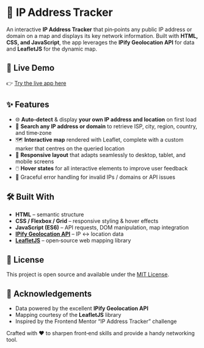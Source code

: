 # 📍 IP Address Tracker

An interactive **IP Address Tracker** that pin‑points any public IP address or domain on a map and displays its key network information. Built with **HTML, CSS, and JavaScript**, the app leverages the **IPify Geolocation API** for data and **LeafletJS** for the dynamic map.

## 🔗 Live Demo

👉 [Try the live app here](https://ip-address-tracker-yazidabd27.vercel.app/)

## ✨ Features

- 🌐 **Auto‑detect** & display **your own IP address and location** on first load
- 🔎 **Search any IP address or domain** to retrieve ISP, city, region, country, and time‑zone
- 🗺️ **Interactive map** rendered with Leaflet, complete with a custom marker that centres on the queried location
- 📱 **Responsive layout** that adapts seamlessly to desktop, tablet, and mobile screens
- 🖱️ **Hover states** for all interactive elements to improve user feedback
- 💾 Graceful error handling for invalid IPs / domains or API issues

## 🛠️ Built With

- **HTML** – semantic structure
- **CSS / Flexbox / Grid** – responsive styling & hover effects
- **JavaScript (ES6)** – API requests, DOM manipulation, map integration
- **[IPify Geolocation API](https://geo.ipify.org/)** – IP ↔ location data
- **[LeafletJS](https://leafletjs.com/)** – open‑source web mapping library

## 📄 License

This project is open source and available under the [MIT License](LICENSE).

## 🙌 Acknowledgements

- Data powered by the excellent **IPify Geolocation API**
- Mapping courtesy of the **LeafletJS** library
- Inspired by the Frontend Mentor “IP Address Tracker” challenge

Crafted with ❤️ to sharpen front‑end skills and provide a handy networking tool.
